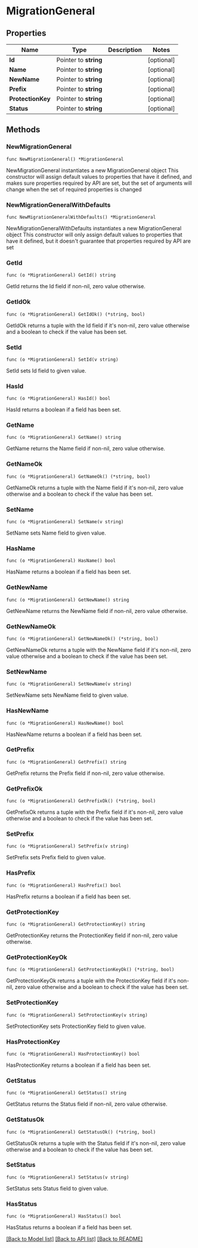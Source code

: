 # MigrationGeneral

## Properties

Name | Type | Description | Notes
------------ | ------------- | ------------- | -------------
**Id** | Pointer to **string** |  | [optional] 
**Name** | Pointer to **string** |  | [optional] 
**NewName** | Pointer to **string** |  | [optional] 
**Prefix** | Pointer to **string** |  | [optional] 
**ProtectionKey** | Pointer to **string** |  | [optional] 
**Status** | Pointer to **string** |  | [optional] 

## Methods

### NewMigrationGeneral

`func NewMigrationGeneral() *MigrationGeneral`

NewMigrationGeneral instantiates a new MigrationGeneral object
This constructor will assign default values to properties that have it defined,
and makes sure properties required by API are set, but the set of arguments
will change when the set of required properties is changed

### NewMigrationGeneralWithDefaults

`func NewMigrationGeneralWithDefaults() *MigrationGeneral`

NewMigrationGeneralWithDefaults instantiates a new MigrationGeneral object
This constructor will only assign default values to properties that have it defined,
but it doesn't guarantee that properties required by API are set

### GetId

`func (o *MigrationGeneral) GetId() string`

GetId returns the Id field if non-nil, zero value otherwise.

### GetIdOk

`func (o *MigrationGeneral) GetIdOk() (*string, bool)`

GetIdOk returns a tuple with the Id field if it's non-nil, zero value otherwise
and a boolean to check if the value has been set.

### SetId

`func (o *MigrationGeneral) SetId(v string)`

SetId sets Id field to given value.

### HasId

`func (o *MigrationGeneral) HasId() bool`

HasId returns a boolean if a field has been set.

### GetName

`func (o *MigrationGeneral) GetName() string`

GetName returns the Name field if non-nil, zero value otherwise.

### GetNameOk

`func (o *MigrationGeneral) GetNameOk() (*string, bool)`

GetNameOk returns a tuple with the Name field if it's non-nil, zero value otherwise
and a boolean to check if the value has been set.

### SetName

`func (o *MigrationGeneral) SetName(v string)`

SetName sets Name field to given value.

### HasName

`func (o *MigrationGeneral) HasName() bool`

HasName returns a boolean if a field has been set.

### GetNewName

`func (o *MigrationGeneral) GetNewName() string`

GetNewName returns the NewName field if non-nil, zero value otherwise.

### GetNewNameOk

`func (o *MigrationGeneral) GetNewNameOk() (*string, bool)`

GetNewNameOk returns a tuple with the NewName field if it's non-nil, zero value otherwise
and a boolean to check if the value has been set.

### SetNewName

`func (o *MigrationGeneral) SetNewName(v string)`

SetNewName sets NewName field to given value.

### HasNewName

`func (o *MigrationGeneral) HasNewName() bool`

HasNewName returns a boolean if a field has been set.

### GetPrefix

`func (o *MigrationGeneral) GetPrefix() string`

GetPrefix returns the Prefix field if non-nil, zero value otherwise.

### GetPrefixOk

`func (o *MigrationGeneral) GetPrefixOk() (*string, bool)`

GetPrefixOk returns a tuple with the Prefix field if it's non-nil, zero value otherwise
and a boolean to check if the value has been set.

### SetPrefix

`func (o *MigrationGeneral) SetPrefix(v string)`

SetPrefix sets Prefix field to given value.

### HasPrefix

`func (o *MigrationGeneral) HasPrefix() bool`

HasPrefix returns a boolean if a field has been set.

### GetProtectionKey

`func (o *MigrationGeneral) GetProtectionKey() string`

GetProtectionKey returns the ProtectionKey field if non-nil, zero value otherwise.

### GetProtectionKeyOk

`func (o *MigrationGeneral) GetProtectionKeyOk() (*string, bool)`

GetProtectionKeyOk returns a tuple with the ProtectionKey field if it's non-nil, zero value otherwise
and a boolean to check if the value has been set.

### SetProtectionKey

`func (o *MigrationGeneral) SetProtectionKey(v string)`

SetProtectionKey sets ProtectionKey field to given value.

### HasProtectionKey

`func (o *MigrationGeneral) HasProtectionKey() bool`

HasProtectionKey returns a boolean if a field has been set.

### GetStatus

`func (o *MigrationGeneral) GetStatus() string`

GetStatus returns the Status field if non-nil, zero value otherwise.

### GetStatusOk

`func (o *MigrationGeneral) GetStatusOk() (*string, bool)`

GetStatusOk returns a tuple with the Status field if it's non-nil, zero value otherwise
and a boolean to check if the value has been set.

### SetStatus

`func (o *MigrationGeneral) SetStatus(v string)`

SetStatus sets Status field to given value.

### HasStatus

`func (o *MigrationGeneral) HasStatus() bool`

HasStatus returns a boolean if a field has been set.


[[Back to Model list]](../README.md#documentation-for-models) [[Back to API list]](../README.md#documentation-for-api-endpoints) [[Back to README]](../README.md)


